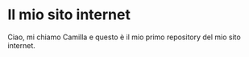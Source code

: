 # Il mio sito internet
Ciao, mi chiamo Camilla e questo è il mio primo repository del mio sito internet.
